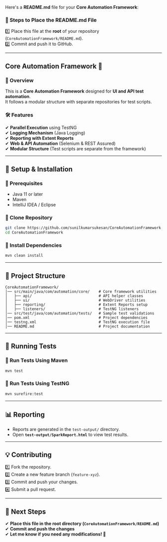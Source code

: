 Here's a **README.md** file for your **Core Automation Framework**:

### **📌 Steps to Place the README.md File**
1️⃣ Place this file at the **root** of your repository (`CoreAutomationFramework/README.md`).  
2️⃣ Commit and push it to GitHub.

---

## **Core Automation Framework 📌**
### **🔹 Overview**
This is a **Core Automation Framework** designed for **UI and API test automation**.  
It follows a modular structure with separate repositories for test scripts.

### **🛠️ Features**
✔ **Parallel Execution** using TestNG  
✔ **Logging Mechanism** (Java Logging)  
✔ **Reporting with Extent Reports**  
✔ **Web & API Automation** (Selenium & REST Assured)  
✔ **Modular Structure** (Test scripts are separate from the framework)

---

## **🚀 Setup & Installation**
### **🔹 Prerequisites**
- Java 11 or later
- Maven
- IntelliJ IDEA / Eclipse

### **🔹 Clone Repository**
```sh
git clone https://github.com/sunilkumarsukesan/CoreAutomationFramework.git
cd CoreAutomationFramework
```

### **🔹 Install Dependencies**
```sh
mvn clean install
```

---

## **📌 Project Structure**
```
CoreAutomationFramework/
│── src/main/java/com/automation/core/    # Core framework utilities
│   ├── api/                              # API helper classes
│   ├── ui/                               # WebDriver utilities
│   ├── reporting/                        # Extent Reports setup
│   ├── listeners/                        # TestNG listeners
│── src/test/java/com/automation/tests/   # Sample test validations
│── pom.xml                               # Project dependencies
│── testng.xml                            # TestNG execution file
│── README.md                             # Project documentation
```

---

## **🚀 Running Tests**
### **🔹 Run Tests Using Maven**
```sh
mvn test
```
### **🔹 Run Tests Using TestNG**
```sh
mvn surefire:test
```

---

## **📊 Reporting**
- Reports are generated in the `test-output/` directory.
- Open **`test-output/SparkReport.html`** to view test results.

---

## **💡 Contributing**
1️⃣ Fork the repository.  
2️⃣ Create a new feature branch (`feature-xyz`).  
3️⃣ Commit and push your changes.  
4️⃣ Submit a pull request.

---

## **📌 Next Steps**
✔ **Place this file in the root directory (`CoreAutomationFramework/README.md`)**  
✔ **Commit and push the changes**  
✔ **Let me know if you need any modifications! 🚀**